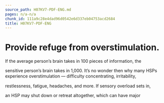 ```yaml
---
source_path: H07KV7-PDF-ENG.md
pages: n/a-n/a
chunk_id: 111a9c28e4dad96d0542e6d337eb04753acd2684
title: H07KV7-PDF-ENG
---
```

# Provide refuge from overstimulation.

If the average person’s brain takes in 100 pieces of information, the

sensitive person’s brain takes in 1,000. It’s no wonder then why many HSPs experience overstimulation — diﬃculty concentrating, irritability,

restlessness, fatigue, headaches, and more. If sensory overload sets in,

an HSP may shut down or retreat altogether, which can have major
